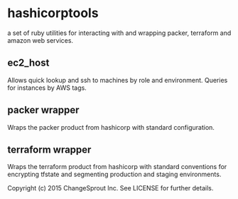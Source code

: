 # hashicorptools
a set of ruby utilities for interacting with and wrapping packer, terraform and amazon web services.

## ec2_host

Allows quick lookup and ssh to machines by role and environment. Queries for instances by AWS tags.

## packer wrapper

Wraps the packer product from hashicorp with standard configuration.

## terraform wrapper

Wraps the terraform product from hashicorp with standard conventions for encrypting tfstate and segmenting production
and staging environments.


Copyright (c) 2015 ChangeSprout Inc. See LICENSE for
further details.


